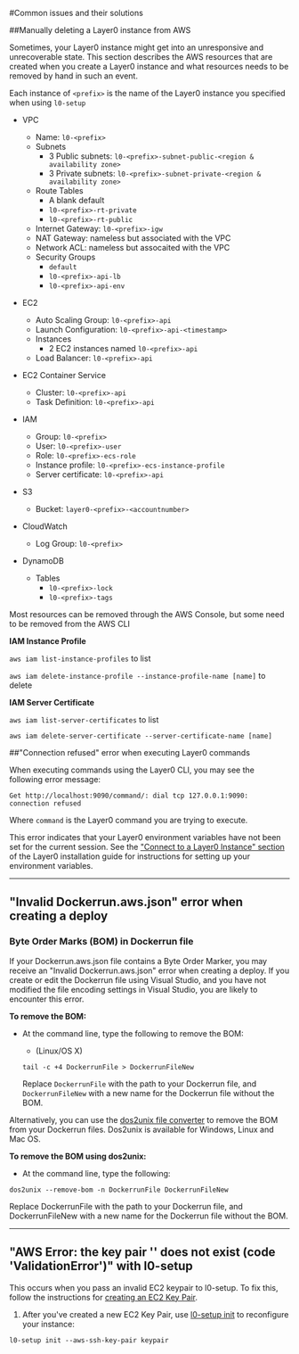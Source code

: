 #Common issues and their solutions

##Manually deleting a Layer0 instance from AWS

Sometimes, your Layer0 instance might get into an unresponsive and unrecoverable state. This section describes the AWS resources that are created when you create a Layer0 instance and what resources needs to be removed by hand in such an event.

Each instance of `<prefix>` is the name of the Layer0 instance you specified when using `l0-setup`

* VPC
    * Name: `l0-<prefix>`
    * Subnets
        * 3 Public subnets: `l0-<prefix>-subnet-public-<region & availability zone>`
        * 3 Private subnets: `l0-<prefix>-subnet-private-<region & availability zone>`
    * Route Tables
        * A blank default
        * `l0-<prefix>-rt-private`
        * `l0-<prefix>-rt-public`
    * Internet Gateway: `l0-<prefix>-igw`
    * NAT Gateway: nameless but associated with the VPC
    * Network ACL: nameless but assocaited with the VPC
    * Security Groups
        * `default`
        * `l0-<prefix>-api-lb`
        * `l0-<prefix>-api-env`

* EC2
    * Auto Scaling Group: `l0-<prefix>-api`
    * Launch Configuration: `l0-<prefix>-api-<timestamp>`
    * Instances
        * 2 EC2 instances named `l0-<prefix>-api`
    * Load Balancer: `l0-<prefix>-api`

* EC2 Container Service
    * Cluster: `l0-<prefix>-api`
    * Task Definition: `l0-<prefix>-api`

* IAM
    * Group: `l0-<prefix>`
    * User: `l0-<prefix>-user`
    * Role: `l0-<prefix>-ecs-role`
    * Instance profile: `l0-<prefix>-ecs-instance-profile`
    * Server certificate: `l0-<prefix>-api`

* S3
    * Bucket: `layer0-<prefix>-<accountnumber>`

* CloudWatch
    * Log Group: `l0-<prefix>`

* DynamoDB
    * Tables
        * `l0-<prefix>-lock`
        * `l0-<prefix>-tags`


Most resources can be removed through the AWS Console, but some need to be removed from the AWS CLI

**IAM Instance Profile**

`aws iam list-instance-profiles` to list

`aws iam delete-instance-profile --instance-profile-name [name]` to delete

**IAM Server Certificate**

`aws iam list-server-certificates` to list

`aws iam delete-server-certificate --server-certificate-name [name]`


##"Connection refused" error when executing Layer0 commands

When executing commands using the Layer0 CLI, you may see the following error message: 

`Get http://localhost:9090/command/: dial tcp 127.0.0.1:9090: connection refused`

Where `command` is the Layer0 command you are trying to execute.

This error indicates that your Layer0 environment variables have not been set for the current session. See the ["Connect to a Layer0 Instance" section](../setup/install/#part-4-connect-to-a-layer0-instance) of the Layer0 installation guide for instructions for setting up your environment variables.

---

## "Invalid Dockerrun.aws.json" error when creating a deploy
### Byte Order Marks (BOM) in Dockerrun file
If your Dockerrun.aws.json file contains a Byte Order Marker, you may receive an "Invalid Dockerrun.aws.json" error when creating a deploy. If you create or edit the Dockerrun file using Visual Studio, and you have not modified the file encoding settings in Visual Studio, you are likely to encounter this error.

**To remove the BOM:**

* At the command line, type the following to remove the BOM:

    * (Linux/OS X) 
    
    `tail -c +4 DockerrunFile > DockerrunFileNew`
    
    Replace `DockerrunFile` with the path to your Dockerrun file, and `DockerrunFileNew` with a new name for the Dockerrun file without the BOM.

Alternatively, you can use the [dos2unix file converter](https://sourceforge.net/projects/dos2unix/) to remove the BOM from your Dockerrun files. Dos2unix is available for Windows, Linux and Mac OS.

**To remove the BOM using dos2unix:**

* At the command line, type the following:

```
dos2unix --remove-bom -n DockerrunFile DockerrunFileNew
```

Replace DockerrunFile with the path to your Dockerrun file, and DockerrunFileNew with a new name for the Dockerrun file without the BOM.

---

## "AWS Error: the key pair '<keyvalue>' does not exist (code 'ValidationError')" with l0-setup

This occurs when you pass an invalid EC2 keypair to l0-setup. To fix this, follow the instructions for [creating an EC2 Key Pair](../setup/install/#part-2-create-an-access-key).

1. After you've created a new EC2 Key Pair, use [l0-setup init](reference/setup-cli/#init) to reconfigure your instance:

```
l0-setup init --aws-ssh-key-pair keypair
```

<!--
##"Back-end server is at capacity" (status code 503) error when executing Layer0 commands

The "server is at capacity" error indicates that the API server has run out of disk space. The fastest way to solve this issue is to rebuild your Layer0 API server.

**To rebuild the API server:**

1. At the command line, type the following command to force the API server to be recreated:
    * **l0-setup terraform** *Layer0Prefix* **taint aws_elastic_beanstalk.api**

2. At the command line, type the following command to re-create the API server:
    * **l0-setup apply** *Layer0Prefix*
-->
